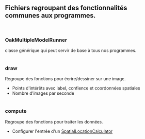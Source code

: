 ## Fichiers regroupant des fonctionnalités communes aux programmes.
<br>

### OakMultipleModelRunner

classe générique qui peut servir de base à tous nos programmes.
<br><br>

### draw

Regroupe des fonctions pour écrire/dessiner sur une image.
- Points d'intérêts avec label, confience et coordonnées spatiales
- Nombre d'images par seconde
<br><br>


### compute

Regroupe des fonctions pour traiter les données.
- Configurer l'entrée d'un [SpatialLocationCalculator](https://docs.luxonis.com/projects/api/en/latest/references/python/#depthai.SpatialLocationCalculator)
